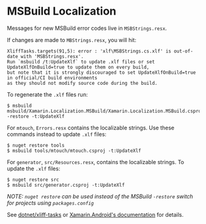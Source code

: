 # MSBuild Localization

Messages for new MSBuild error codes live in `MSBStrings.resx`.

If changes are made to `MBStrings.resx`, you will hit:

    XliffTasks.targets(91,5): error : 'xlf\MSBStrings.cs.xlf' is out-of-date with 'MSBStrings.resx'.
    Run `msbuild /t:UpdateXlf` to update .xlf files or set UpdateXlfOnBuild=true to update them on every build,
    but note that it is strongly discouraged to set UpdateXlfOnBuild=true in official/CI build environments
    as they should not modify source code during the build.

To regenerate the `.xlf` files run:

    $ msbuild msbuild/Xamarin.Localization.MSBuild/Xamarin.Localization.MSBuild.csproj -restore -t:UpdateXlf

For `mtouch`, `Errors.resx` contains the localizable strings. Use
these commands instead to update `.xlf` files:

    $ nuget restore tools
    $ msbuild tools/mtouch/mtouch.csproj -t:UpdateXlf

For `generator`, `src/Resources.resx`, contains the localizable
strings. To update the `.xlf` files:

    $ nuget restore src
    $ msbuild src/generator.csproj -t:UpdateXlf

*NOTE: `nuget restore` can be used instead of the MSBuild `-restore`
switch for projects using `packages.config`*

See [dotnet/xliff-tasks][xliff-tasks] or [Xamarin.Android's
documentation][xamarin-android] for details.

[xliff-tasks]: https://github.com/dotnet/xliff-tasks
[xamarin-android]: https://github.com/xamarin/xamarin-android/blob/master/Documentation/workflow/Localization.md
